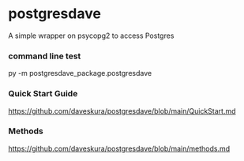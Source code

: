 # postgresdave
A simple wrapper on psycopg2 to access Postgres

### command line test
py -m postgresdave_package.postgresdave

### Quick Start Guide
https://github.com/daveskura/postgresdave/blob/main/QuickStart.md

### Methods
https://github.com/daveskura/postgresdave/blob/main/methods.md
